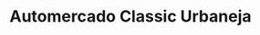 ---
title: "Automercado Classic Urbaneja"
url: /lecheria/automercado-classic-urbaneja/
shop: comodidad
---